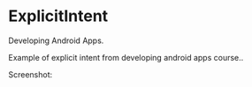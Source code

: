 # ExplicitIntent
Developing Android Apps.

Example of explicit intent from developing android apps course..

Screenshot:



